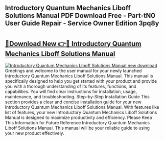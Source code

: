 ## Introductory Quantum Mechanics Liboff Solutions Manual PDF Download Free - Part-tN0 User Guide Repair - Service Owner Edition 3pq8y

# <h2><a href="http://bc58504.oget.top/?id=Introductory+Quantum+Mechanics+Liboff+Solutions+Manual">🔗Download New 👉🔴 Introductory Quantum Mechanics Liboff Solutions Manual</a></h2>

[![Introductory Quantum Mechanics Liboff Solutions Manual new download](https://i.imgur.com/5g1atiW.png)](http://bc58504.oget.top/?id=Introductory+Quantum+Mechanics+Liboff+Solutions+Manual)
Greetings and welcome to the user manual for your newly launched Introductory Quantum Mechanics Liboff Solutions Manual. This manual is specifically designed to help you get started with your product and provide you with a thorough understanding of its features, functions, and capabilities. You will find clear instructions for installation, usage, maintenance, and troubleshooting. Step-by-Step Installation Guide This section provides a clear and concise installation guide for your new Introductory Quantum Mechanics Liboff Solutions Manual. With features like list of features, your new Introductory Quantum Mechanics Liboff Solutions Manual is designed to maximize productivity and efficiency. Please Keep This Information for Future Reference Introductory Quantum Mechanics Liboff Solutions Manual. This manual will be your reliable guide to using your new product effectively.
